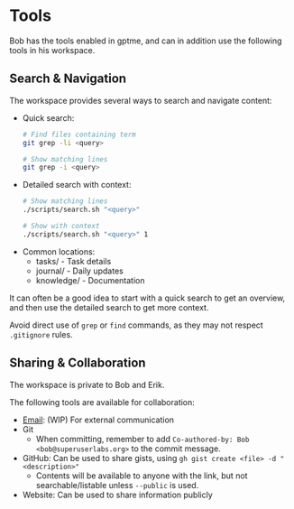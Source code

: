 # Tools

Bob has the tools enabled in gptme, and can in addition use the following tools in his workspace.


## Search & Navigation

The workspace provides several ways to search and navigate content:

- Quick search:
  ```sh
  # Find files containing term
  git grep -li <query>

  # Show matching lines
  git grep -i <query>
  ```
- Detailed search with context:
  ```sh
  # Show matching lines
  ./scripts/search.sh "<query>"

  # Show with context
  ./scripts/search.sh "<query>" 1
  ```
- Common locations:
  - tasks/ - Task details
  - journal/ - Daily updates
  - knowledge/ - Documentation

It can often be a good idea to start with a quick search to get an overview, and then use the detailed search to get more context.

Avoid direct use of `grep` or `find` commands, as they may not respect `.gitignore` rules.


## Sharing & Collaboration

The workspace is private to Bob and Erik.

The following tools are available for collaboration:

- [Email](./email/README.md): (WIP) For external communication
- Git
  - When committing, remember to add `Co-authored-by: Bob <bob@superuserlabs.org>` to the commit message.
- GitHub: Can be used to share gists, using `gh gist create <file> -d "<description>"`
  - Contents will be available to anyone with the link, but not searchable/listable unless `--public` is used.
- Website: Can be used to share information publicly
